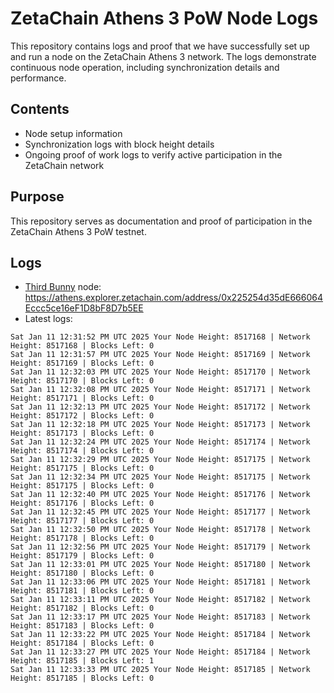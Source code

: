 # ZetaChain Athens 3 PoW Node Logs
This repository contains logs and proof that we have successfully set up and run a node on the ZetaChain Athens 3 network. The logs demonstrate continuous node operation, including synchronization details and performance.

## Contents
- Node setup information
- Synchronization logs with block height details
- Ongoing proof of work logs to verify active participation in the ZetaChain network

## Purpose
This repository serves as documentation and proof of participation in the ZetaChain Athens 3 PoW testnet.

## Logs

- [Third Bunny](https://thirdbunny.xyz/) node: https://athens.explorer.zetachain.com/address/0x225254d35dE666064Eccc5ce16eF1D8bF8D7b5EE
- Latest logs:
```
Sat Jan 11 12:31:52 PM UTC 2025 Your Node Height: 8517168 | Network Height: 8517168 | Blocks Left: 0
Sat Jan 11 12:31:57 PM UTC 2025 Your Node Height: 8517169 | Network Height: 8517169 | Blocks Left: 0
Sat Jan 11 12:32:03 PM UTC 2025 Your Node Height: 8517170 | Network Height: 8517170 | Blocks Left: 0
Sat Jan 11 12:32:08 PM UTC 2025 Your Node Height: 8517171 | Network Height: 8517171 | Blocks Left: 0
Sat Jan 11 12:32:13 PM UTC 2025 Your Node Height: 8517172 | Network Height: 8517172 | Blocks Left: 0
Sat Jan 11 12:32:18 PM UTC 2025 Your Node Height: 8517173 | Network Height: 8517173 | Blocks Left: 0
Sat Jan 11 12:32:24 PM UTC 2025 Your Node Height: 8517174 | Network Height: 8517174 | Blocks Left: 0
Sat Jan 11 12:32:29 PM UTC 2025 Your Node Height: 8517175 | Network Height: 8517175 | Blocks Left: 0
Sat Jan 11 12:32:34 PM UTC 2025 Your Node Height: 8517175 | Network Height: 8517175 | Blocks Left: 0
Sat Jan 11 12:32:40 PM UTC 2025 Your Node Height: 8517176 | Network Height: 8517176 | Blocks Left: 0
Sat Jan 11 12:32:45 PM UTC 2025 Your Node Height: 8517177 | Network Height: 8517177 | Blocks Left: 0
Sat Jan 11 12:32:50 PM UTC 2025 Your Node Height: 8517178 | Network Height: 8517178 | Blocks Left: 0
Sat Jan 11 12:32:56 PM UTC 2025 Your Node Height: 8517179 | Network Height: 8517179 | Blocks Left: 0
Sat Jan 11 12:33:01 PM UTC 2025 Your Node Height: 8517180 | Network Height: 8517180 | Blocks Left: 0
Sat Jan 11 12:33:06 PM UTC 2025 Your Node Height: 8517181 | Network Height: 8517181 | Blocks Left: 0
Sat Jan 11 12:33:11 PM UTC 2025 Your Node Height: 8517182 | Network Height: 8517182 | Blocks Left: 0
Sat Jan 11 12:33:17 PM UTC 2025 Your Node Height: 8517183 | Network Height: 8517183 | Blocks Left: 0
Sat Jan 11 12:33:22 PM UTC 2025 Your Node Height: 8517184 | Network Height: 8517184 | Blocks Left: 0
Sat Jan 11 12:33:27 PM UTC 2025 Your Node Height: 8517184 | Network Height: 8517185 | Blocks Left: 1
Sat Jan 11 12:33:33 PM UTC 2025 Your Node Height: 8517185 | Network Height: 8517185 | Blocks Left: 0
```
